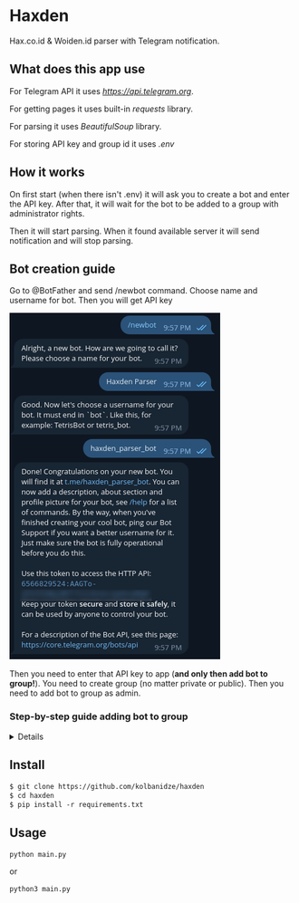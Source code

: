 # Haxden
Hax.co.id & Woiden.id parser with Telegram notification.

## What does this app use
For Telegram API it uses _https://api.telegram.org_.

For getting pages it uses built-in _requests_ library.

For parsing it uses _BeautifulSoup_ library.

For storing API key and group id it uses _.env_

## How it works
On first start (when there isn't .env) it will ask you to create a bot and enter the API key. After that, it will wait 
for the bot to be added to a group with administrator rights.

Then it will start parsing. When it found available server it will send notification and will stop parsing.

## Bot creation guide
Go to @BotFather and send /newbot command. Choose name and username for bot. Then you will get API key

![Creating bot](media/tg0.png)

Then you need to enter that API key to app (**and only then add bot to group!**).
You need to create group (no matter private or public). Then you need to add bot to group as admin.
### Step-by-step guide adding bot to group
<details><p>

![1](media/tg1.png)

![2](media/tg2.png)

![3](media/tg3.png)

![4](media/tg4.png)

![5](media/tg5.png)

![6](media/tg6.png)

![7](media/tg7.png)

![8](media/tg8.png)

![9](media/tg9.png)

</p></details>

## Install
```
$ git clone https://github.com/kolbanidze/haxden
$ cd haxden
$ pip install -r requirements.txt
```
## Usage
```
python main.py
```
or
```
python3 main.py
```